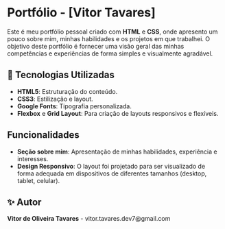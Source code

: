 # Portfólio - [Vitor Tavares]

<p>Este é meu portfólio pessoal criado com <strong>HTML</strong> e <strong>CSS</strong>, onde apresento um pouco sobre mim, minhas habilidades e os projetos em que trabalhei. O objetivo deste portfólio é fornecer uma visão geral das minhas competências e experiências de forma simples e visualmente agradável.</p>

## 🚀 Tecnologias Utilizadas
<ul>
  <li><strong>HTML5</strong>: Estruturação do conteúdo.</li>
  <li><strong>CSS3</strong>: Estilização e layout.</li>
  <li><strong>Google Fonts</strong>: Tipografia personalizada.</li>
  <li><strong>Flexbox</strong> e <strong>Grid Layout</strong>: Para criação de layouts responsivos e flexíveis.</li>
</ul>

## Funcionalidades
<ul>
  <li><strong>Seção sobre mim</strong>: Apresentação de minhas habilidades, experiência e interesses.</li>
  <li><strong>Design Responsivo</strong>: O layout foi projetado para ser visualizado de forma adequada em dispositivos de diferentes tamanhos (desktop, tablet, celular).</li>
</ul>

## ✨ Autor
<p><strong>Vitor de Oliveira Tavares</strong> - vitor.tavares.dev7@gmail.com</p>
